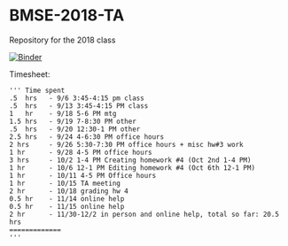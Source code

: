 # BMSE-2018-TA
Repository for the 2018 class

[![Binder](https://mybinder.org/badge.svg)](https://mybinder.org/v2/gh/nosarcasm/BMSE-2018-TA/master)

Timesheet:

```
''' Time spent
.5  hrs   - 9/6 3:45-4:15 pm class
.5  hrs   - 9/13 3:45-4:15 PM class
1   hr    - 9/18 5-6 PM mtg
1.5 hrs   - 9/19 7-8:30 PM other
.5  hrs   - 9/20 12:30-1 PM other
2.5 hrs   - 9/24 4-6:30 PM office hours
2 hrs     - 9/26 5:30-7:30 PM office hours + misc hw#3 work
1 hr      - 9/28 4-5 PM office hours
3 hrs     - 10/2 1-4 PM Creating homework #4 (Oct 2nd 1-4 PM)
1 hr      - 10/6 12-1 PM Editing homework #4 (Oct 6th 12-1 PM)
1 hr      - 10/11 4-5 PM Office hours
1 hr      - 10/15 TA meeting
2 hr      - 10/18 grading hw 4
0.5 hr    - 11/14 online help
0.5 hr    - 11/15 online help
2 hr      - 11/30-12/2 in person and online help, total so far: 20.5 hrs
=============
'''
```

